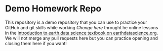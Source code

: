 # Demo Homework Repo

This repository is a demo repository that you can use to practice your GitHub and git skills while working *Change here*
throught he online lessons in the [introduction to earth data science textbook on earthdatascience.org](https://www.earthdatascience.org/courses/intro-to-earth-data-science/git-github/version-control/). We will not merge any pull requests here but you can practice opening and closing them here if you want!
